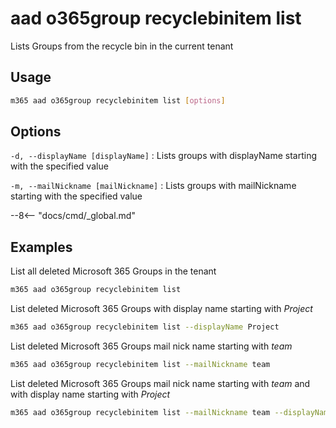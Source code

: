# aad o365group recyclebinitem list

Lists Groups from the recycle bin in the current tenant

## Usage

```sh
m365 aad o365group recyclebinitem list [options]
```

## Options

`-d, --displayName [displayName]`
: Lists groups with displayName starting with the specified value

`-m, --mailNickname [mailNickname]`
: Lists groups with mailNickname starting with the specified value

--8<-- "docs/cmd/_global.md"

## Examples

List all deleted Microsoft 365 Groups in the tenant

```sh
m365 aad o365group recyclebinitem list
```

List deleted Microsoft 365 Groups with display name starting with _Project_

```sh
m365 aad o365group recyclebinitem list --displayName Project
```

List deleted Microsoft 365 Groups mail nick name starting with _team_

```sh
m365 aad o365group recyclebinitem list --mailNickname team
```

List deleted Microsoft 365 Groups mail nick name starting with _team_ and with display name starting with _Project_

```sh
m365 aad o365group recyclebinitem list --mailNickname team --displayName Project
```
